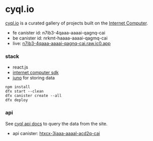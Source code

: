 # cyql.io

[cyql.io](https://n7ib3-4qaaa-aaaai-qagnq-cai.raw.ic0.app/#/) is a curated gallery of projects built on the [Internet Computer](https://internetcomputer.org/).

- fe canister id: n7ib3-4qaaa-aaaai-qagnq-cai
- be canister id: nrkmt-haaaa-aaaai-qagmq-cai
- live: [n7ib3-4qaaa-aaaai-qagnq-cai.raw.ic0.app](https://n7ib3-4qaaa-aaaai-qagnq-cai.raw.ic0.app/)

### stack

- react.js
- [internet computer sdk](https://internetcomputer.org/docs/current/home)
- [juno](https://juno.build/) for storing data

```
npm install
dfx start --clean
dfx canister create --all
dfx deploy
```

### api

See [cyql api docs](https://github.com/tomkoom/cyql-api-docs) to query the data from the site.

- api canister: [htxcx-3iaaa-aaaal-acd2q-cai](https://a4gq6-oaaaa-aaaab-qaa4q-cai.raw.ic0.app/?id=htxcx-3iaaa-aaaal-acd2q-cai)
